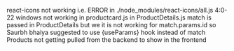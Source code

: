 react-icons not working i.e. ERROR in ./node_modules/react-icons/all.js 4:0-22
windows not working in productcard.js
in ProductDetails.js match is passed in ProductDetails but we it is not working for match.params.id so Saurbh bhaiya suggested to use {useParams} hook instead of match
Products not getting pulled from the backend to show in the frontend